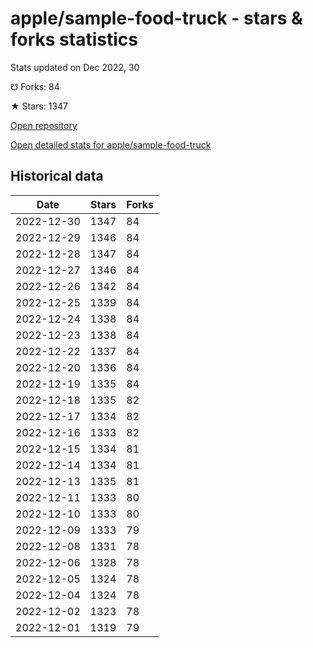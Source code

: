 # apple/sample-food-truck - stars & forks statistics

Stats updated on Dec 2022, 30

☋ Forks: 84

★ Stars: 1347

[Open repository](https://github.com/apple/sample-food-truck)

[Open detailed stats for apple/sample-food-truck](https://reviewgithub.com/rep/apple/sample-food-truck)

## Historical data
| Date | Stars | Forks |
|------|-------|-------|
| 2022-12-30 | 1347 | 84 | 
| 2022-12-29 | 1346 | 84 | 
| 2022-12-28 | 1347 | 84 | 
| 2022-12-27 | 1346 | 84 | 
| 2022-12-26 | 1342 | 84 | 
| 2022-12-25 | 1339 | 84 | 
| 2022-12-24 | 1338 | 84 | 
| 2022-12-23 | 1338 | 84 | 
| 2022-12-22 | 1337 | 84 | 
| 2022-12-20 | 1336 | 84 | 
| 2022-12-19 | 1335 | 84 | 
| 2022-12-18 | 1335 | 82 | 
| 2022-12-17 | 1334 | 82 | 
| 2022-12-16 | 1333 | 82 | 
| 2022-12-15 | 1334 | 81 | 
| 2022-12-14 | 1334 | 81 | 
| 2022-12-13 | 1335 | 81 | 
| 2022-12-11 | 1333 | 80 | 
| 2022-12-10 | 1333 | 80 | 
| 2022-12-09 | 1333 | 79 | 
| 2022-12-08 | 1331 | 78 | 
| 2022-12-06 | 1328 | 78 | 
| 2022-12-05 | 1324 | 78 | 
| 2022-12-04 | 1324 | 78 | 
| 2022-12-02 | 1323 | 78 | 
| 2022-12-01 | 1319 | 79 | 

